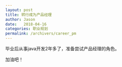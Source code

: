 ```yaml
---
layout: post
title: 转行成为产品经理
author: Jason
date:   2018-04-16
categories: 职业规划
permalink: /archivers/career_pm
---
```



毕业后从事java开发2年多了，准备尝试产品经理的角色。

加油吧！

